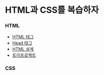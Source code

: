 # HTML과 CSS를 복습하자

### HTML

- [HTML 태그](https://github.com/projectkorea/study-html-css/blob/main/HTML/HTML%20%ED%83%9C%EA%B7%B8.md)
- [Head 태그](https://github.com/projectkorea/study-html-css/blob/main/HTML/Head%20%ED%83%9C%EA%B7%B8.md)
- [HTML 설계](https://github.com/projectkorea/study-html-css/blob/main/HTML/HTML%20%EC%84%A4%EA%B3%84.md)
- [토이프로젝트](https://github.com/projectkorea/study-html-css/blob/main/HTML/%EC%82%AC%EC%9D%B4%EB%93%9C%ED%94%84%EB%A1%9C%EC%A0%9D%ED%8A%B8/README.md)
### CSS